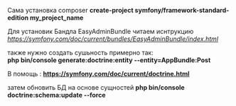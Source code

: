 Сама установка composer 
    **create-project symfony/framework-standard-edition my_project_name**

Для установик Бандла EasyAdminBundle читаем иснтрукцию  _https://symfony.com/doc/current/bundles/EasyAdminBundle/index.html_

также нужно создать сушьность примерно так:  
**php bin/console generate:doctrine:entity --entity=AppBundle:Post**

B помощь : **https://symfony.com/doc/current/doctrine.html**


затем обновить БД на основе сущностей 
**php bin/console doctrine:schema:update --force**
